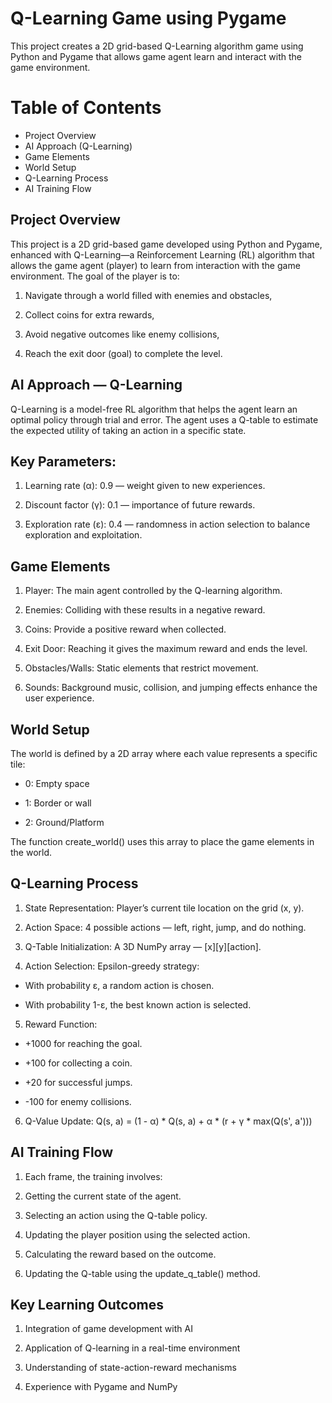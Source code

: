 # Q-Learning Game using Pygame
This project creates a 2D grid-based Q-Learning algorithm game using Python and Pygame that allows game agent learn and interact with the game environment. 
# Table of Contents
* Project Overview
* AI Approach (Q-Learning)
* Game Elements
* World Setup
* Q-Learning Process
* AI Training Flow
## Project Overview
This project is a 2D grid-based game developed using Python and Pygame, enhanced with Q-Learning—a Reinforcement Learning (RL) algorithm that allows the game agent (player) to learn from interaction with the game environment.
The goal of the player is to:
1. Navigate through a world filled with enemies and obstacles,

2. Collect coins for extra rewards,

3. Avoid negative outcomes like enemy collisions,

4. Reach the exit door (goal) to complete the level.

## AI Approach — Q-Learning
Q-Learning is a model-free RL algorithm that helps the agent learn an optimal policy through trial and error. The agent uses a Q-table to estimate the expected utility of taking an action in a specific state.
## Key Parameters:
1. Learning rate (α): 0.9 — weight given to new experiences.

2. Discount factor (γ): 0.1 — importance of future rewards.

3. Exploration rate (ε): 0.4 — randomness in action selection to balance exploration and exploitation.

## Game Elements
1. Player: The main agent controlled by the Q-learning algorithm.

2. Enemies: Colliding with these results in a negative reward.

3. Coins: Provide a positive reward when collected.

4. Exit Door: Reaching it gives the maximum reward and ends the level.

5. Obstacles/Walls: Static elements that restrict movement.

6. Sounds: Background music, collision, and jumping effects enhance the user experience.

## World Setup
The world is defined by a 2D array where each value represents a specific tile:
* 0: Empty space

* 1: Border or wall

* 2: Ground/Platform

The function create_world() uses this array to place the game elements in the world.

## Q-Learning Process
1. State Representation: Player’s current tile location on the grid (x, y).

2. Action Space: 4 possible actions — left, right, jump, and do nothing.

3. Q-Table Initialization: A 3D NumPy array — [x][y][action].

4. Action Selection: Epsilon-greedy strategy:

* With probability ε, a random action is chosen.

* With probability 1-ε, the best known action is selected.

5. Reward Function:

* +1000 for reaching the goal.

* +100 for collecting a coin.

* +20 for successful jumps.

* -100 for enemy collisions.

6. Q-Value Update: Q(s, a) = (1 - α) * Q(s, a) + α * (r + γ * max(Q(s', a')))

## AI Training Flow
1. Each frame, the training involves:

2. Getting the current state of the agent.

3. Selecting an action using the Q-table policy.

4. Updating the player position using the selected action.

5. Calculating the reward based on the outcome.

6. Updating the Q-table using the update_q_table() method.

## Key Learning Outcomes
1. Integration of game development with AI

2. Application of Q-learning in a real-time environment

3. Understanding of state-action-reward mechanisms

4. Experience with Pygame and NumPy
